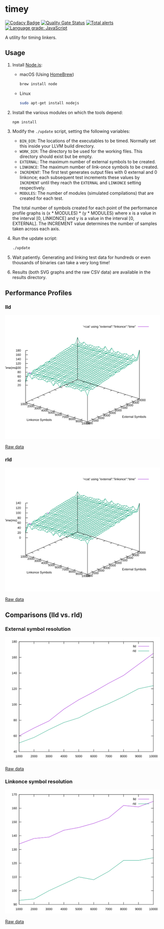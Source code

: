 # timey

[![Codacy Badge](https://api.codacy.com/project/badge/Grade/1464302e08074a408e8e17ad66f11cc4)](https://app.codacy.com/manual/paulhuggett/timey?utm_source=github.com&utm_medium=referral&utm_content=paulhuggett/timey&utm_campaign=Badge_Grade_Dashboard)
[![Quality Gate Status](https://sonarcloud.io/api/project_badges/measure?project=paulhuggett_timey&metric=alert_status)](https://sonarcloud.io/dashboard?id=paulhuggett_timey)
[![Total alerts](https://img.shields.io/lgtm/alerts/g/paulhuggett/timey.svg?logo=lgtm&logoWidth=18)](https://lgtm.com/projects/g/paulhuggett/timey/alerts/)
[![Language grade: JavaScript](https://img.shields.io/lgtm/grade/javascript/g/paulhuggett/timey.svg?logo=lgtm&logoWidth=18)](https://lgtm.com/projects/g/paulhuggett/timey/context:javascript)

A utility for timing linkers.

## Usage

1.  Install [Node.js](https://nodejs.org/):

	-   macOS (Using [HomeBrew](https://brew.sh/))

	    ~~~bash
	    brew install node
	    ~~~
	-   Linux

	    ~~~bash
	    sudo apt-get install nodejs
	    ~~~
1.  Install the various modules on which the tools depend:

    ~~~bash
    npm install
    ~~~

1.  Modify the `./update` script, setting the following variables:

    - `BIN_DIR`: The locations of the executables to be timed. Normally set this inside your LLVM build directory.
    - `WORK_DIR`: The directory to be used for the working files. This directory should exist but be empty.
    - `EXTERNAL`: The maximum number of external symbols to be created.
    - `LINKONCE`: The maximum number of link-once symbols to be created.
    - `INCREMENT`: The first test generates output files with 0 external and 0 linkonce; each subsequent test increments these values by `INCREMENT` until they reach the `EXTERNAL` and `LINKONCE` setting respectively.
    - `MODULES`: The number of modules (simulated compilations) that are created for each test.

    The total number of symbols created for each point of the performance profile graphs is (x * MODULES) * (y * MODULES) where x is a value in the interval [0, LINKONCE] and y is a value in the interval [0, EXTERNAL]. The INCREMENT value determines the number of samples taken across each axis.

1.  Run the update script:

    ~~~bash
    ./update
    ~~~

1.  Wait patiently. Generating and linking test data for hundreds or even thousands of binaries can take a very long time!
1.  Results (both SVG graphs and the raw CSV data) are available in the results directory.

## Performance Profiles

### lld

![lld performance profile](./results/lld.svg)

[Raw data](./results/lld.csv)

### rld

![rld performance profile](./results/rld.svg)

[Raw data](./results/rld.csv)

## Comparisons (lld vs. rld)

### External symbol resolution

![lld vs. rld (external symbol resolution)](./results/compare_external.svg)

[Raw data](./results/compare_external.csv)

### Linkonce symbol resolution

![lld vs. rld (linkonce symbol resolution)](./results/compare_linkonce.svg)

[Raw data](./results/compare_linkonce.csv)
